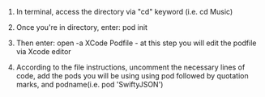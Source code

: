 <!-- Installing Cocoapods to Project --> 

1. In terminal, access the directory via "cd" keyword (i.e. cd Music)

2. Once you're in directory, enter: pod init

3. Then enter: open -a XCode Podfile - at this step you will edit the podfile via Xcode editor

4. According to the file instructions, uncomment the necessary lines of code, add the pods you will be using using pod followed by quotation marks, and podname(i.e. pod 'SwiftyJSON')